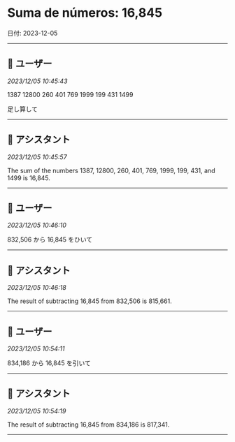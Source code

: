 # Suma de números: 16,845

日付: 2023-12-05

---

## 👤 ユーザー
*2023/12/05 10:45:43*

1387
12800
260
401
769
1999
199
431
1499

足し算して

---

## 🤖 アシスタント
*2023/12/05 10:45:57*

The sum of the numbers 1387, 12800, 260, 401, 769, 1999, 199, 431, and 1499 is 16,845.

---

## 👤 ユーザー
*2023/12/05 10:46:10*

832,506 から 16,845 をひいて

---

## 🤖 アシスタント
*2023/12/05 10:46:18*

The result of subtracting 16,845 from 832,506 is 815,661.

---

## 👤 ユーザー
*2023/12/05 10:54:11*

834,186 から 16,845 を引いて

---

## 🤖 アシスタント
*2023/12/05 10:54:19*

The result of subtracting 16,845 from 834,186 is 817,341.

---
